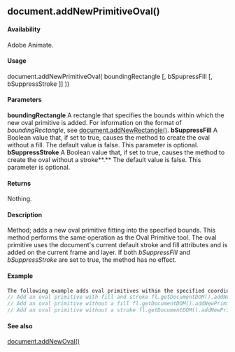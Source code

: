 ## document.addNewPrimitiveOval()

#### Availability

Adobe Animate.

#### Usage

document.addNewPrimitiveOval( boundingRectangle [, bSpupressFill [, bSuppressStroke ]] ))

#### Parameters

**boundingRectangle** A rectangle that specifies the bounds within which the new oval primitive is added. For information on the format of *boundingRectangle*, see [document.addNewRectangle()](../Document_object/docume10.md).
**bSuppressFill** A Boolean value that, if set to true, causes the method to create the oval without a fill. The default value is false. This parameter is optional.
**bSuppressStroke** A Boolean value that, if set to true, causes the method to create the oval without a stroke**.** The default value is false. This parameter is optional.

#### Returns

Nothing.

#### Description

Method; adds a new oval primitive fitting into the specified bounds. This method performs the same operation as the Oval Primitive tool. The oval primitive uses the document's current default stroke and fill attributes and is added on the current frame and layer. If both *bSuppressFill* and *bSuppressStroke* are set to true, the method has no effect.

#### Example

```javascript
The following example adds oval primitives within the specified coordinates, with and without fill and stroke:
// Add an oval primitive with fill and stroke fl.getDocumentDOM().addNewPrimitiveOval({left:0,top:0,right:100,bottom:100});
// Add an oval primitive without a fill fl.getDocumentDOM().addNewPrimitiveOval({left:100,top:100,right:200,bottom:200}, true);
// Add an oval primitive without a stroke fl.getDocumentDOM().addNewPrimitiveOval({left:200,top:200,right:300,bottom:300},false,true);

```
#### See also

[document.addNewOval()](../Document_object/documen6.md)

